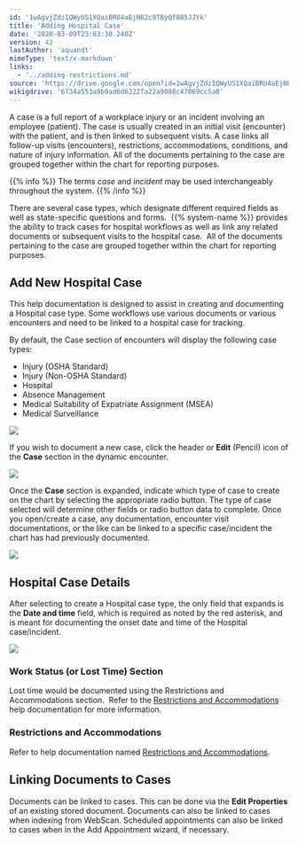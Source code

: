 ```yaml
---
id: '1wAgvjZdzIQWyUS1XQaiBRU4aEjN62c9TByQf8B5JJYk'
title: 'Adding Hospital Case'
date: '2020-03-09T23:03:30.240Z'
version: 42
lastAuthor: 'aquandt'
mimeType: 'text/x-markdown'
links:
  - '../adding-restrictions.md'
source: 'https://drive.google.com/open?id=1wAgvjZdzIQWyUS1XQaiBRU4aEjN62c9TByQf8B5JJYk'
wikigdrive: '6734a553a9b9ad6d6322fa22a9088c47069cc5a0'
---
```

A case is a full report of a workplace injury or an incident involving an employee (patient). The case is usually created in an initial visit (encounter) with the patient, and is then linked to subsequent visits. A case links all follow-up visits (encounters), restrictions, accommodations, conditions, and nature of injury information. All of the documents pertaining to the case are grouped together within the chart for reporting purposes.

{{% info %}}
The terms *case* and *incident* may be used interchangeably throughout the system.
{{% /info %}}

There are several case types, which designate different required fields as well as state-specific questions and forms.  {{% system-name %}} provides the ability to track cases for hospital workflows as well as link any related documents or subsequent visits to the hospital case.  All of the documents pertaining to the case are grouped together within the chart for reporting purposes.

## Add New Hospital Case

This help documentation is designed to assist in creating and documenting a Hospital case type. Some workflows use various documents or various encounters and need to be linked to a hospital case for tracking.

By default, the Case section of encounters will display the following case types:

* Injury (OSHA Standard)
* Injury (Non-OSHA Standard)
* Hospital
* Absence Management
* Medical Suitability of Expatriate Assignment (MSEA)
* Medical Surveillance

![](../adding-hospital-case.assets/895ee8d7d82d2149015041165ef84d4f.png)

If you wish to document a new case, click the header or **Edit** (Pencil) icon of the **Case** section in the dynamic encounter.

![](../adding-hospital-case.assets/b634f8f1f09f299c7719210dd5a6b587.png)

Once the **Case** section is expanded, indicate which type of case to create on the chart by selecting the appropriate radio button. The type of case selected will determine other fields or radio button data to complete. Once you open/create a case, any documentation, encounter visit documentations, or the like can be linked to a specific case/incident the chart has had previously documented.

![](../adding-hospital-case.assets/eba3696bba6cba90171e2fe3648265e7.png)

## Hospital Case Details

After selecting to create a Hospital case type, the only field that expands is the **Date and time** field, which is required as noted by the red asterisk, and is meant for documenting the onset date and time of the Hospital case/incident.

![](../adding-hospital-case.assets/d4529968221e52436b144bb45cf46814.png)

### Work Status (or Lost Time) Section

Lost time would be documented using the Restrictions and Accommodations section.  Refer to the [Restrictions and Accommodations](../adding-restrictions.md) help documentation for more information.

### Restrictions and Accommodations

Refer to help documentation named [Restrictions and Accommodations](../adding-restrictions.md).

## Linking Documents to Cases

Documents can be linked to cases. This can be done via the **Edit Properties** of an existing stored document. Documents can also be linked to cases when indexing from WebScan. Scheduled appointments can also be linked to cases when in the Add Appointment wizard, if necessary.
